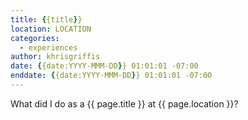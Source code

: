 ```yaml
---
title: {{title}}
location: LOCATION
categories:
  - experiences
author: khrisgriffis
date: {{date:YYYY-MMM-DD}} 01:01:01 -07:00
enddate: {{date:YYYY-MMM-DD}} 01:01:01 -07:00
---
```


What did I do as a {{ page.title }} at {{ page.location }}?